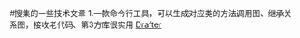 #搜集的一些技术文章
1.一款命令行工具，可以生成对应类的方法调用图、继承关系图，接收老代码、第3方库很实用 [Drafter](https://github.com/L-Zephyr/Drafter#%E5%9F%BA%E6%9C%AC%E4%BD%BF%E7%94%A8)